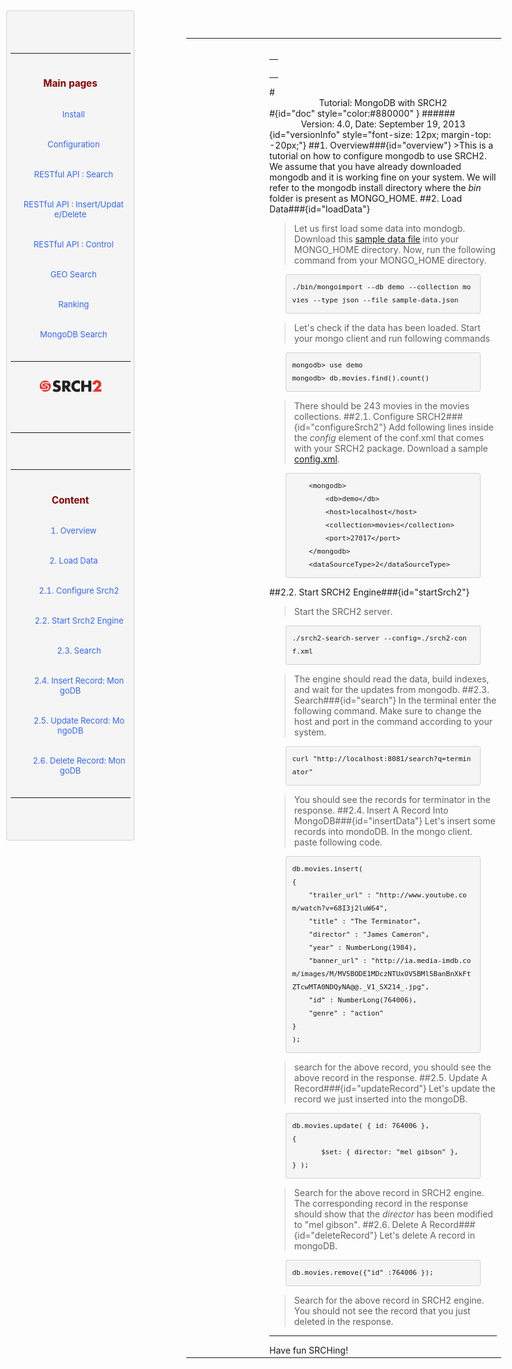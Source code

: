 
<table ><tr>
	
<td > 

<div id="sidebar"> <!-- Sidebar -->

<div id="linkpool" > <!-- Links to main pages, id=linkpool-->
<table><tbody><tr><td>
<div><h3><a style="text-decoration: none;color:#880000" href="#doc">Main pages</a></h3></div>
&nbsp;&nbsp;&nbsp;<a style="text-decoration: none;color:#3366FF" href="./install.html">Install</a><br><br>
&nbsp;&nbsp;&nbsp;<a style="text-decoration: none;color:#3366FF" href="./configuration.html">Configuration</a><br><br>
&nbsp;&nbsp;&nbsp;<a style="text-decoration: none;color:#3366FF" href="./restful-search.html">RESTful API : Search</a><br><br>
&nbsp;&nbsp;&nbsp;<a style="text-decoration: none;color:#3366FF" href="./restful-insert-update-delete.html">RESTful API : Insert/Update/Delete</a><br><br>
&nbsp;&nbsp;&nbsp;<a style="text-decoration: none;color:#3366FF" href="./restful-control.html">RESTful API : Control</a><br><br>
&nbsp;&nbsp;&nbsp;<a style="text-decoration: none;color:#3366FF" href="./geoSearch.html">GEO Search</a></br><br>
&nbsp;&nbsp;&nbsp;<a style="text-decoration: none;color:#3366FF" href="./ranking.html">Ranking</a></br><br>
&nbsp;&nbsp;&nbsp;<a style="text-decoration: none;color:#3366FF" href="./mongodbtutorial.html">MongoDB Search</a></br><br>
</td></tr></tbody></table>
<span ><a  href="http://www.srch2.com" target="_blankt"><img  style="width:100px" src="images/logo.png" /></a></span></br></br>
</div> <!-- Links to main pages, id=linkpool-->
<hr/>
<div id="content" > <!-- Table of content, id=content-->
<table><tbody><tr><td>
<div><h3><a style="text-decoration: none;color:#880000" href="#doc">Content</a></h3></div>
&nbsp;&nbsp;&nbsp;<a style="text-decoration: none;color:#3366FF" href="#overview">1. Overview</a><br><br>
&nbsp;&nbsp;&nbsp;<a style="text-decoration: none;color:#3366FF" href="#loadData">2. Load Data</a><br><br>
&nbsp;&nbsp;&nbsp;&nbsp;&nbsp;&nbsp;&nbsp;&nbsp;<a style="text-decoration: none;color:#3366FF" href="#configureSrch2">2.1. Configure Srch2</a></br><br>
&nbsp;&nbsp;&nbsp;&nbsp;&nbsp;&nbsp;&nbsp;&nbsp;<a style="text-decoration: none;color:#3366FF" href="#startSrch2">2.2. Start Srch2 Engine</a></br><br>
&nbsp;&nbsp;&nbsp;&nbsp;&nbsp;&nbsp;&nbsp;&nbsp;<a style="text-decoration: none;color:#3366FF" href="#search">2.3. Search</a></br><br>
&nbsp;&nbsp;&nbsp;&nbsp;&nbsp;&nbsp;&nbsp;&nbsp;<a style="text-decoration: none;color:#3366FF" href="#insertData">2.4. Insert Record: MongoDB</a></br><br>
&nbsp;&nbsp;&nbsp;&nbsp;&nbsp;&nbsp;&nbsp;&nbsp;<a style="text-decoration: none;color:#3366FF" href="#updateRecord">2.5. Update Record: MongoDB</a></br><br>
&nbsp;&nbsp;&nbsp;&nbsp;&nbsp;&nbsp;&nbsp;&nbsp;<a style="text-decoration: none;color:#3366FF" href="#deleteRecord">2.6. Delete Record: MongoDB</a></br><br>
</td></tr></tbody></table>

</div> <!-- Table of content, id=content-->
</div> <!-- Sidebar -->

</td>

<td style="width:75%">
</br>
<div><table><tbody><tr><td>
<div><h3><a style="text-decoration: none;color:#880000" href="#doc"></a></h3></div>

</td></tr></tbody></table></div>
#<center>Tutorial: MongoDB with SRCH2</center>#{id="doc" style="color:#880000" }
######<center>Version: 4.0, Date: September 19, 2013</center>{id="versionInfo" style="font-size: 12px; margin-top: -20px;"}
##1. Overview###{id="overview"}
>This is a tutorial on how to configure mongodb to use SRCH2. We assume that you have already downloaded mongodb and it is working fine on your system. We will refer to the mongodb install directory where the <i>bin</i> folder is present as MONGO_HOME.
##2. Load Data###{id="loadData"}

>Let us first load some data into mondogb. Download this <a href=srch2-tutorials/sample-data.json>sample data file</a> into your MONGO_HOME directory. Now, run the following command from your MONGO_HOME directory. 
```
./bin/mongoimport --db demo --collection movies --type json --file sample-data.json 
```
>Let's check if the data has been loaded. Start your mongo client and run following commands
```
mongodb> use demo
mongodb> db.movies.find().count()
```
> There should be 243 movies in the movies collections.
##2.1. Configure SRCH2###{id="configureSrch2"}
>Add following lines inside the <i>config</i> element of the conf.xml that comes with your SRCH2 package. Download a sample <a href="srch-tutorials/srch2-config.xml">config.xml</a>.
```
    <mongodb>
        <db>demo</db>
        <host>localhost</host>
        <collection>movies</collection>
        <port>27017</port>
    </mongodb>
    <dataSourceType>2</dataSourceType>
```
##2.2. Start SRCH2 Engine###{id="startSrch2"}
>Start the SRCH2 server. 
```
./srch2-search-server --config=./srch2-conf.xml 
```
> The engine should read the data, build indexes, and wait for the updates from mongodb.
##2.3. Search###{id="search"}
>In the terminal enter the following command. Make sure to change the host and port in the command according to your system.
```
curl "http://localhost:8081/search?q=terminator"
```
>You should see the records for terminator in the response.
##2.4. Insert A Record Into MongoDB###{id="insertData"}
>Let's insert some records into mondoDB. In the mongo client. paste following code.
```
db.movies.insert(
{
	"trailer_url" : "http://www.youtube.com/watch?v=68I3j2luW64",
	"title" : "The Terminator",
	"director" : "James Cameron",
	"year" : NumberLong(1984),
	"banner_url" : "http://ia.media-imdb.com/images/M/MV5BODE1MDczNTUxOV5BMl5BanBnXkFtZTcwMTA0NDQyNA@@._V1_SX214_.jpg",
	"id" : NumberLong(764006),
	"genre" : "action"
}
);
```
>search for the above record, you should see the above record in the response.
##2.5. Update A Record###{id="updateRecord"}
>Let's update the record we just inserted into the mongoDB.
```
db.movies.update( { id: 764006 },
{
       $set: { director: "mel gibson" },
} );
```
>Search for the above record in SRCH2 engine. The corresponding record in the response should show that the <i>director</i> has been modified to "mel gibson".
##2.6. Delete A Record###{id="deleteRecord"}
>Let's delete A record in mongoDB.
```
db.movies.remove({"id" :764006 });
```
>Search for the above record in SRCH2 engine. You should not see the record that you just deleted in the response.
<hr/>
Have fun SRCHing!



<style type="text/css">
#sidebar{
    position:fixed;
    width:20%;
    	left:10px;
	top:20px;
    padding: 5.5px;
    font-size: 13px;
    //line-height: 20px;
    word-break: break-all;
    word-wrap: break-word;
    white-space: pre;
    white-space: pre-wrap;
    background-color: #f5f5f5;
    border: 1px solid #ccc;
    border: 1px solid rgba(0, 0, 0, 0.15);
    -webkit-border-radius: 4px;
    -moz-border-radius: 4px;
    border-radius: 4px;
    text-align:center;
}
pre{
	margin: auto;
    width:80%;
    display: block;
    padding: 9.5px;
    font-size: 13px;
    line-height: 20px;
    word-break: break-all;
    word-wrap: break-word;
    white-space: pre;
    white-space: pre-wrap;
    background-color: #f5f5f5;
    border: 1px solid #ccc;
    border: 1px solid rgba(0, 0, 0, 0.15);
    -webkit-border-radius: 4px;
    -moz-border-radius: 4px;
    border-radius: 4px;
    overflow:auto;
    max-height:600px;
}

html{
	min-width:1100px;
}
#indexTable{
    padding: 5.5px;
    font-size: 13px;
    //line-height: 20px;
    word-break: break-all;
    word-wrap: break-word;
    white-space: pre;
    white-space: pre-wrap;
    background-color: #f5f5f5;
    border: 1px solid #ccc;
    border: 1px solid rgba(0, 0, 0, 0.15);
    -webkit-border-radius: 4px;
    -moz-border-radius: 4px;
    border-radius: 4px;
    text-align:center;
    display: inline-block
}
#bigBox{
    padding: 10px;
    font-size: 13px;
    white-space: pre;
    white-space: pre-wrap;
    background-color: #f5f5f5;
    border: 1px solid #ccc;
    border: 1px solid rgba(0, 0, 0, 0.15);
    -webkit-border-radius: 4px;
    -moz-border-radius: 4px;
    border-radius: 4px;
    //text-align:center;
    display: inline-block
}

</style>


<script>
function alertSize() {
  var myWidth = 0, myHeight = 0;
  if( typeof( window.innerWidth ) == 'number' ) {
    //Non-IE
    myWidth = window.innerWidth;
    myHeight = window.innerHeight;
  } else if( document.documentElement && ( document.documentElement.clientWidth || document.documentElement.clientHeight ) ) {
    //IE 6+ in 'standards compliant mode'
    myWidth = document.documentElement.clientWidth;
    myHeight = document.documentElement.clientHeight;
  } else if( document.body && ( document.body.clientWidth || document.body.clientHeight ) ) {
    //IE 4 compatible
    myWidth = document.body.clientWidth;
    myHeight = document.body.clientHeight;
  }
  //window.alert( 'Width = ' + myWidth );
  //window.alert( 'Height = ' + myHeight );
  var linkpoolHeight = document.getElementById('linkpool').clientHeight;
  document.getElementById('content').setAttribute('style' , 'height:'+(myHeight-linkpoolHeight-100)+'px;overflow:auto');
}
alertSize();
</script>